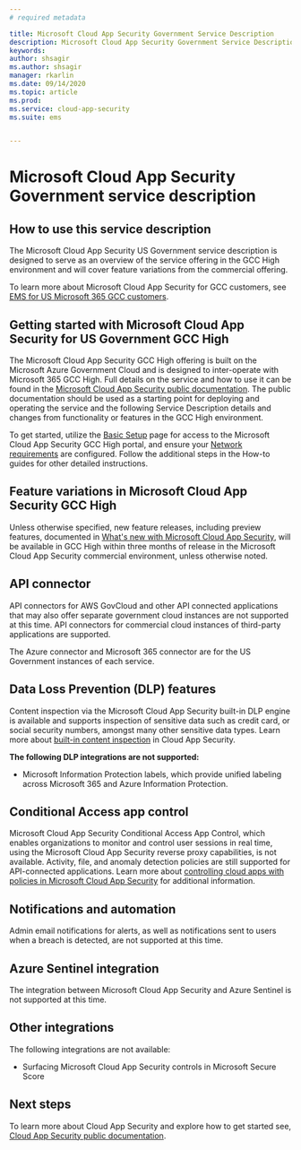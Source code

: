 ```yaml
---
# required metadata

title: Microsoft Cloud App Security Government Service Description
description: Microsoft Cloud App Security Government Service Description is designed to serve as an overview of our offering
keywords:
author: shsagir
ms.author: shsagir
manager: rkarlin
ms.date: 09/14/2020
ms.topic: article
ms.prod:
ms.service: cloud-app-security
ms.suite: ems


---
```

# Microsoft Cloud App Security Government service description

## How to use this service description

The Microsoft Cloud App Security US Government service description is designed to serve as an overview of the service offering in the GCC High environment and will cover feature variations from the commercial offering.

To learn more about Microsoft Cloud App Security for GCC customers, see [EMS for US Microsoft 365 GCC customers](./ems-govt-service-description.md#ems-for-us-gcc-high-and-dod-customers).

## Getting started with Microsoft Cloud App Security for US Government GCC High

The Microsoft Cloud App Security GCC High offering is built on the Microsoft Azure Government Cloud and is designed to inter-operate with Microsoft 365 GCC High. Full details on the service and how to use it can be found in the [Microsoft Cloud App Security public documentation](/cloud-app-security/). The public documentation should be used as a starting point for deploying and operating the service and the following Service Description details and changes from functionality or features in the GCC High environment.

To get started, utilize the [Basic Setup](/cloud-app-security/general-setup) page for access to the Microsoft Cloud App Security GCC High portal, and ensure your [Network requirements](/cloud-app-security/network-requirements) are configured. Follow the additional steps in the How-to guides for other detailed instructions.

## Feature variations in Microsoft Cloud App Security GCC High

Unless otherwise specified, new feature releases, including preview features, documented in [What's new with Microsoft Cloud App Security](/cloud-app-security/release-notes), will be available in GCC High within three months of release in the Microsoft Cloud App Security commercial environment, unless otherwise noted.

## API connector

API connectors for AWS GovCloud and other API connected applications that may also offer separate government cloud instances are not supported at this time. API connectors for commercial cloud instances of third-party applications are supported.

The Azure connector and Microsoft 365 connector are for the US Government instances of each service.

## Data Loss Prevention (DLP) features

Content inspection via the Microsoft Cloud App Security built-in DLP engine is available and supports inspection of sensitive data such as credit card, or social security numbers, amongst many other sensitive data types. Learn more about [built-in content inspection](/cloud-app-security/content-inspection-built-in) in Cloud App Security.

**The following DLP integrations are not supported:**

- Microsoft Information Protection labels, which provide unified labeling across Microsoft 365 and Azure Information Protection.

## Conditional Access app control

Microsoft Cloud App Security Conditional Access App Control, which enables organizations to monitor and control user sessions in real time, using the Microsoft Cloud App Security reverse proxy capabilities, is not available.
Activity, file, and anomaly detection policies are still supported for API-connected applications. Learn more about [controlling cloud apps with policies in Microsoft Cloud App Security](/cloud-app-security/control-cloud-apps-with-policies) for additional information.

## Notifications and automation

Admin email notifications for alerts, as well as notifications sent to users when a breach is detected, are not supported at this time.

## Azure Sentinel integration

The integration between Microsoft Cloud App Security and Azure Sentinel is not supported at this time.

## Other integrations

The following integrations are not available:

- Surfacing Microsoft Cloud App Security controls in Microsoft Secure Score

## Next steps

To learn more about Cloud App Security and explore how to get started see, [Cloud App Security public documentation](/cloud-app-security/).
